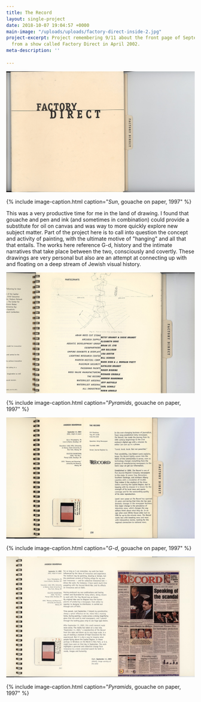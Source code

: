 ```yaml
---
title: The Record
layout: single-project
date: 2018-10-07 19:04:57 +0000
main-image: "/uploads/uploads/factory-direct-inside-2.jpg"
project-excerpt: Project remembering 9/11 about the front page of September 10, 2001,
  from a show called Factory Direct in April 2002.
meta-description: ''

---
```

![drawing on paper](/uploads/uploads/factory-direct-cover.jpg)

{% include image-caption.html caption="<i>Sun</i>, gouache on paper, 1997" %}

This was a very productive time for me in the land of drawing. I found that gouache and pen and ink (and sometimes in combination) could provide a substitute for oil on canvas and was way to more quickly explore new subject matter. Part of the project here is to call into question the concept and activity of painting, with the ultimate motive of "hanging" and all that that entails. The works here reference G-d, history and the intimate narratives that take place between the two, consciously and covertly. These drawings are very personal but also are an attempt at connecting up with and floating on a deep stream of Jewish visual history.

<section class="project-column-one" markdown="1">

![drawing on paper](/uploads/uploads/factory-direct-toc.jpg)

{% include image-caption.html caption="<i>Pyramids</i>, gouache on paper, 1997" %}

</section>

<section class="project-column-two" markdown="1">

![drawing on paper](/uploads/uploads/factory-direct-inside.jpg)

{% include image-caption.html caption="<i>G-d</i>, gouache on paper, 1997" %}

</section>

<section class="project" markdown="1">

![drawing on paper](/uploads/uploads/factory-direct-inside-2.jpg)

{% include image-caption.html caption="<i>Pyramids</i>, gouache on paper, 1997" %}

</section>